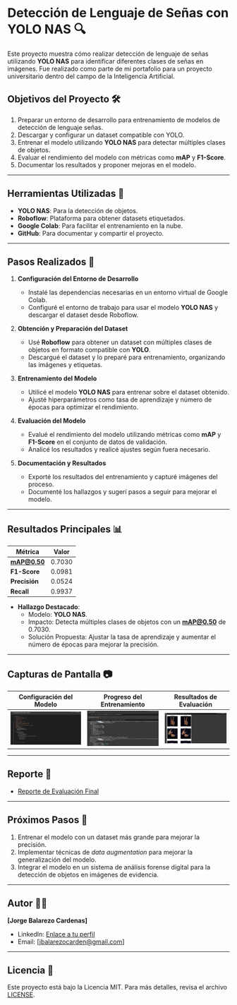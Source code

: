 # Detección de Lenguaje de Señas con YOLO NAS 🔍

Este proyecto muestra cómo realizar detección de lenguaje de señas utilizando **YOLO NAS** para identificar diferentes clases de señas en imágenes. Fue realizado como parte de mi portafolio para un proyecto universitario dentro del campo de la Inteligencia Artificial.

## Objetivos del Proyecto 🛠️
1. Preparar un entorno de desarrollo para entrenamiento de modelos de detección de lenguaje señas.
2. Descargar y configurar un dataset compatible con YOLO.
3. Entrenar el modelo utilizando **YOLO NAS** para detectar múltiples clases de objetos.
4. Evaluar el rendimiento del modelo con métricas como **mAP** y **F1-Score**.
5. Documentar los resultados y proponer mejoras en el modelo.

---

## Herramientas Utilizadas 🔧
- **YOLO NAS**: Para la detección de objetos.
- **Roboflow**: Plataforma para obtener datasets etiquetados.
- **Google Colab**: Para facilitar el entrenamiento en la nube.
- **GitHub**: Para documentar y compartir el proyecto.

---

## Pasos Realizados 📝

1. **Configuración del Entorno de Desarrollo**  
   - Instalé las dependencias necesarias en un entorno virtual de Google Colab.  
   - Configuré el entorno de trabajo para usar el modelo **YOLO NAS** y descargar el dataset desde Roboflow.

2. **Obtención y Preparación del Dataset**  
   - Usé **Roboflow** para obtener un dataset con múltiples clases de objetos en formato compatible con **YOLO**.  
   - Descargué el dataset y lo preparé para entrenamiento, organizando las imágenes y etiquetas.

3. **Entrenamiento del Modelo**  
   - Utilicé el modelo **YOLO NAS** para entrenar sobre el dataset obtenido.  
   - Ajusté hiperparámetros como tasa de aprendizaje y número de épocas para optimizar el rendimiento.

4. **Evaluación del Modelo**  
   - Evalué el rendimiento del modelo utilizando métricas como **mAP** y **F1-Score** en el conjunto de datos de validación.  
   - Analicé los resultados y realicé ajustes según fuera necesario.

5. **Documentación y Resultados**  
   - Exporté los resultados del entrenamiento y capturé imágenes del proceso.  
   - Documenté los hallazgos y sugerí pasos a seguir para mejorar el modelo.

---

## Resultados Principales 📊

| Métrica       | Valor   |
|----------------|---------|
| **mAP@0.50**  | 0.7030   |
| **F1-Score**  | 0.0981   |
| **Precisión** | 0.0524   |
| **Recall**    | 0.9937   |

- **Hallazgo Destacado**:  
  - Modelo: **YOLO NAS**.  
  - Impacto: Detecta múltiples clases de objetos con un **mAP@0.50** de 0.7030.  
  - Solución Propuesta: Ajustar la tasa de aprendizaje y aumentar el número de épocas para mejorar la precisión.

---

## Capturas de Pantalla 📷

| Configuración del Modelo | Progreso del Entrenamiento | Resultados de Evaluación |
|--------------------------|----------------------------|--------------------------|
| ![Setup](results/screenshots/model-setup.png) | ![Progress](results/screenshots/training-progress.png) | ![Results](results/screenshots/evaluation-results.png) |

---

## Reporte 📑
 
- [Reporte de Evaluación Final](results/evaluation-report.pdf)

---

## Próximos Pasos 🚀

1. Entrenar el modelo con un dataset más grande para mejorar la precisión.
2. Implementar técnicas de *data augmentation* para mejorar la generalización del modelo.
3. Integrar el modelo en un sistema de análisis forense digital para la detección de objetos en imágenes de evidencia.

---

## Autor 👨‍💻

**[Jorge Balarezo Cardenas]**  
- LinkedIn: [Enlace a tu perfil](https://www.linkedin.com/in/jorge-balarezo-cardenas/)  
- Email: [jbalarezocarden@gmail.com]

---

## Licencia 📜
Este proyecto está bajo la Licencia MIT. Para más detalles, revisa el archivo [LICENSE](LICENSE).
